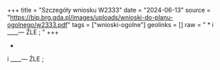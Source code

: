 +++
title = "Szczegóły wniosku W2333"
date = "2024-06-13"
source = "https://bip.brg.gda.pl/images/uploads/wnioski-do-planu-ogolnego/w2333.pdf"
tags = ["wnioski-ogolne"]
geolinks = []
raw = " * i ____— ŹLE ; "
+++

 *
i ____— ŹLE
; 


